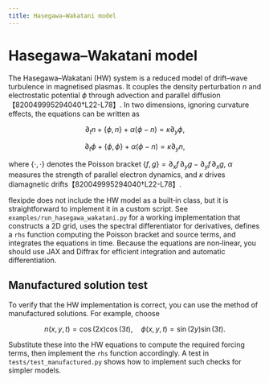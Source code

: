 ```yaml
---
title: Hasegawa–Wakatani model
---
```


# Hasegawa–Wakatani model

The Hasegawa–Wakatani (HW) system is a reduced model of drift–wave turbulence in magnetised plasmas.  It couples the density perturbation $n$ and electrostatic potential $\phi$ through advection and parallel diffusion【820049995294040†L22-L78】.  In two dimensions, ignoring curvature effects, the equations can be written as

$$
\partial_t n + \{\phi,n\} + \alpha (\phi - n) = \kappa \partial_{y} \phi,
$$

$$
\partial_t \phi + \{\phi,\phi\} + \alpha (\phi - n) = \kappa \partial_{y} n,
$$

where $\{\cdot,\cdot\}$ denotes the Poisson bracket $\{f,g\}=\partial_x f\,\partial_y g - \partial_y f\,\partial_x g$, $\alpha$ measures the strength of parallel electron dynamics, and $\kappa$ drives diamagnetic drifts【820049995294040†L22-L78】.

flexipde does not include the HW model as a built‑in class, but it is straightforward to implement it in a custom script.  See `examples/run_hasegawa_wakatani.py` for a working implementation that constructs a 2D grid, uses the spectral differentiator for derivatives, defines a `rhs` function computing the Poisson bracket and source terms, and integrates the equations in time.  Because the equations are non‑linear, you should use JAX and Diffrax for efficient integration and automatic differentiation.

## Manufactured solution test

To verify that the HW implementation is correct, you can use the method of manufactured solutions.  For example, choose

$$
n(x,y,t) = \cos(2x)\cos(3t), \quad \phi(x,y,t) = \sin(2y)\sin(3t).
$$

Substitute these into the HW equations to compute the required forcing terms, then implement the `rhs` function accordingly.  A test in `tests/test_manufactured.py` shows how to implement such checks for simpler models.
